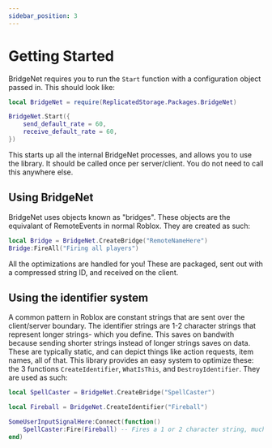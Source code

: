```yaml
---
sidebar_position: 3
---
```


# Getting Started
BridgeNet requires you to run the ``Start`` function with a configuration object passed in. This should look like:
```lua title="init.lua"
local BridgeNet = require(ReplicatedStorage.Packages.BridgeNet)

BridgeNet.Start({
	send_default_rate = 60,
	receive_default_rate = 60,
})
```
This starts up all the internal BridgeNet processes, and allows you to use the library. It should be called once per server/client. You do not
need to call this anywhere else.

## Using BridgeNet
BridgeNet uses objects known as "bridges". These objects are the equivalant of RemoteEvents in normal Roblox. They are created as such:
```lua title="init.lua"
local Bridge = BridgeNet.CreateBridge("RemoteNameHere")
Bridge:FireAll("Firing all players")
```
All the optimizations are handled for you! These are packaged, sent out with a compressed string ID, and received on the client.

## Using the identifier system
A common pattern in Roblox are constant strings that are sent over the client/server boundary. The identifier strings are 1-2 character strings
that represent longer strings- which you define. This saves on bandwith because sending shorter strings instead of longer strings saves on data.
These are typically
static, and can depict things like action requests, item names, all of that. This library provides an easy system to optimize
these: the 3 functions ``CreateIdentifier``, ``WhatIsThis``, and ``DestroyIdentifier``. They are used as such:
```lua title="spellHandler.client.lua"
local SpellCaster = BridgeNet.CreateBridge("SpellCaster")

local Fireball = BridgeNet.CreateIdentifier("Fireball")

SomeUserInputSignalHere:Connect(function()
	SpellCaster:Fire(Fireball) -- Fires a 1 or 2 character string, much smaller than an 8-character string.
end)
```